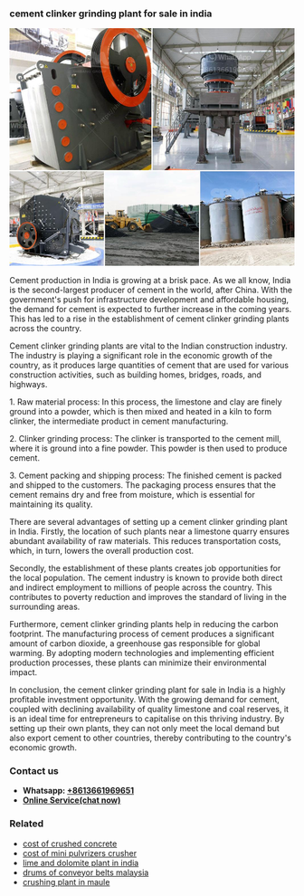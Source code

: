 <h3>cement clinker grinding plant for sale in india</h3><img src='1706767901.jpg' alt=''><p>Cement production in India is growing at a brisk pace. As we all know, India is the second-largest producer of cement in the world, after China. With the government's push for infrastructure development and affordable housing, the demand for cement is expected to further increase in the coming years. This has led to a rise in the establishment of cement clinker grinding plants across the country.</p><p>Cement clinker grinding plants are vital to the Indian construction industry. The industry is playing a significant role in the economic growth of the country, as it produces large quantities of cement that are used for various construction activities, such as building homes, bridges, roads, and highways.</p><p>1. Raw material process: In this process, the limestone and clay are finely ground into a powder, which is then mixed and heated in a kiln to form clinker, the intermediate product in cement manufacturing.</p><p>2. Clinker grinding process: The clinker is transported to the cement mill, where it is ground into a fine powder. This powder is then used to produce cement.</p><p>3. Cement packing and shipping process: The finished cement is packed and shipped to the customers. The packaging process ensures that the cement remains dry and free from moisture, which is essential for maintaining its quality.</p><p>There are several advantages of setting up a cement clinker grinding plant in India. Firstly, the location of such plants near a limestone quarry ensures abundant availability of raw materials. This reduces transportation costs, which, in turn, lowers the overall production cost.</p><p>Secondly, the establishment of these plants creates job opportunities for the local population. The cement industry is known to provide both direct and indirect employment to millions of people across the country. This contributes to poverty reduction and improves the standard of living in the surrounding areas.</p><p>Furthermore, cement clinker grinding plants help in reducing the carbon footprint. The manufacturing process of cement produces a significant amount of carbon dioxide, a greenhouse gas responsible for global warming. By adopting modern technologies and implementing efficient production processes, these plants can minimize their environmental impact.</p><p>In conclusion, the cement clinker grinding plant for sale in India is a highly profitable investment opportunity. With the growing demand for cement, coupled with declining availability of quality limestone and coal reserves, it is an ideal time for entrepreneurs to capitalise on this thriving industry. By setting up their own plants, they can not only meet the local demand but also export cement to other countries, thereby contributing to the country's economic growth.</p><h3>Contact us</h3><ul><li><strong>Whatsapp:&nbsp;<a href="https://wa.me/8613661969651">+8613661969651</a></strong></li><li><a href="https://swt.shibang-china.com/?git&amp;zhl&amp;cement clinker grinding plant for sale in india"><strong>Online Service(chat now)</strong></a></li></ul><h3>Related</h3><ul><li><a href='cost of crushed concrete.md'>cost of crushed concrete</a></li><li><a href='cost of mini pulvrizers crusher.md'>cost of mini pulvrizers crusher</a></li><li><a href='lime and dolomite plant in india.md'>lime and dolomite plant in india</a></li><li><a href='drums of conveyor belts malaysia.md'>drums of conveyor belts malaysia</a></li><li><a href='crushing plant in maule.md'>crushing plant in maule</a></li></ul>